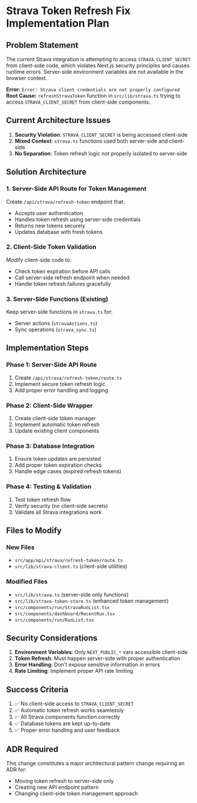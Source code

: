# Strava Token Refresh Fix Implementation Plan

## Problem Statement

The current Strava integration is attempting to access `STRAVA_CLIENT_SECRET` from client-side code, which violates Next.js security principles and causes runtime errors. Server-side environment variables are not available in the browser context.

**Error:** `Error: Strava client credentials are not properly configured`
**Root Cause:** `refreshStravaToken` function in `src/lib/strava.ts` trying to access `STRAVA_CLIENT_SECRET` from client-side components.

## Current Architecture Issues

1. **Security Violation**: `STRAVA_CLIENT_SECRET` is being accessed client-side
2. **Mixed Context**: `strava.ts` functions used both server-side and client-side
3. **No Separation**: Token refresh logic not properly isolated to server-side

## Solution Architecture

### 1. Server-Side API Route for Token Management
Create `/api/strava/refresh-token` endpoint that:
- Accepts user authentication
- Handles token refresh using server-side credentials
- Returns new tokens securely
- Updates database with fresh tokens

### 2. Client-Side Token Validation
Modify client-side code to:
- Check token expiration before API calls
- Call server-side refresh endpoint when needed
- Handle token refresh failures gracefully

### 3. Server-Side Functions (Existing)
Keep server-side functions in `strava.ts` for:
- Server actions (`stravaActions.ts`)
- Sync operations (`strava_sync.ts`)

## Implementation Steps

### Phase 1: Server-Side API Route
1. Create `/api/strava/refresh-token/route.ts`
2. Implement secure token refresh logic
3. Add proper error handling and logging

### Phase 2: Client-Side Wrapper
1. Create client-side token manager
2. Implement automatic token refresh
3. Update existing client components

### Phase 3: Database Integration
1. Ensure token updates are persisted
2. Add proper token expiration checks
3. Handle edge cases (expired refresh tokens)

### Phase 4: Testing & Validation
1. Test token refresh flow
2. Verify security (no client-side secrets)
3. Validate all Strava integrations work

## Files to Modify

### New Files
- `src/app/api/strava/refresh-token/route.ts`
- `src/lib/strava-client.ts` (client-side utilities)

### Modified Files
- `src/lib/strava.ts` (server-side only functions)
- `src/lib/strava-token-store.ts` (enhanced token management)
- `src/components/run/StravaRunList.tsx`
- `src/components/dashboard/RecentRun.tsx`
- `src/components/run/RunList.tsx`

## Security Considerations

1. **Environment Variables**: Only `NEXT_PUBLIC_*` vars accessible client-side
2. **Token Refresh**: Must happen server-side with proper authentication
3. **Error Handling**: Don't expose sensitive information in errors
4. **Rate Limiting**: Implement proper API rate limiting

## Success Criteria

1. ✅ No client-side access to `STRAVA_CLIENT_SECRET`
2. ✅ Automatic token refresh works seamlessly
3. ✅ All Strava components function correctly
4. ✅ Database tokens are kept up-to-date
5. ✅ Proper error handling and user feedback

## ADR Required

This change constitutes a major architectural pattern change requiring an ADR for:
- Moving token refresh to server-side only
- Creating new API endpoint pattern
- Changing client-side token management approach 